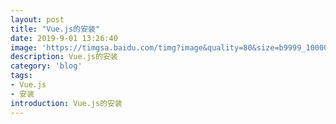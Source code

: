 ```yaml
---
layout: post
title: "Vue.js的安装"
date: 2019-9-01 13:26:40
image: 'https://timgsa.baidu.com/timg?image&quality=80&size=b9999_10000&sec=1567331215914&di=0a483f2c62c5b2f3da10577af81d3362&imgtype=jpg&src=http%3A%2F%2Fprog3.com%2Fsbdm%2Fimg.bss%2F201609101356437005.jpg'
description: Vue.js的安装
category: 'blog'
tags:
- Vue.js
- 安装
introduction: Vue.js的安装
---
```


<script>
window.location.href='https://victorfengming.github.io/2019/08/vue-install/';
</script>


